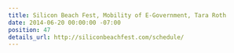 ```yaml
---
title: Silicon Beach Fest, Mobility of E-Government, Tara Roth
date: 2014-06-20 00:00:00 -07:00
position: 47
details_url: http://siliconbeachfest.com/schedule/
---
```


